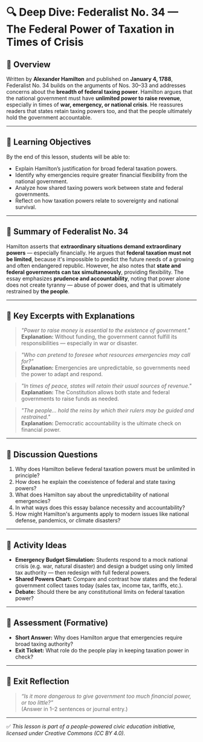 # 🔍 Deep Dive: Federalist No. 34 — The Federal Power of Taxation in Times of Crisis

## 🧭 Overview

Written by **Alexander Hamilton** and published on **January 4, 1788**, Federalist No. 34 builds on the arguments of Nos. 30–33 and addresses concerns about the **breadth of federal taxing power**. Hamilton argues that the national government must have **unlimited power to raise revenue**, especially in times of **war, emergency, or national crisis**. He reassures readers that states retain taxing powers too, and that the people ultimately hold the government accountable.

---

## 🎯 Learning Objectives

By the end of this lesson, students will be able to:  
- Explain Hamilton’s justification for broad federal taxation powers.  
- Identify why emergencies require greater financial flexibility from the national government.  
- Analyze how shared taxing powers work between state and federal governments.  
- Reflect on how taxation powers relate to sovereignty and national survival.

---

## 📘 Summary of Federalist No. 34

Hamilton asserts that **extraordinary situations demand extraordinary powers** — especially financially. He argues that **federal taxation must not be limited**, because it's impossible to predict the future needs of a growing and often endangered republic. However, he also notes that **state and federal governments can tax simultaneously**, providing flexibility. The essay emphasizes **prudence and accountability**, noting that power alone does not create tyranny — abuse of power does, and that is ultimately restrained by **the people**.

---

## 📖 Key Excerpts with Explanations

> *"Power to raise money is essential to the existence of government."*  
**Explanation:** Without funding, the government cannot fulfill its responsibilities — especially in war or disaster.

> *"Who can pretend to foresee what resources emergencies may call for?"*  
**Explanation:** Emergencies are unpredictable, so governments need the power to adapt and respond.

> *"In times of peace, states will retain their usual sources of revenue."*  
**Explanation:** The Constitution allows both state and federal governments to raise funds as needed.

> *"The people... hold the reins by which their rulers may be guided and restrained."*  
**Explanation:** Democratic accountability is the ultimate check on financial power.

---

## 💬 Discussion Questions

1. Why does Hamilton believe federal taxation powers must be unlimited in principle?  
2. How does he explain the coexistence of federal and state taxing powers?  
3. What does Hamilton say about the unpredictability of national emergencies?  
4. In what ways does this essay balance necessity and accountability?  
5. How might Hamilton's arguments apply to modern issues like national defense, pandemics, or climate disasters?

---

## 🧪 Activity Ideas

- **Emergency Budget Simulation:** Students respond to a mock national crisis (e.g. war, natural disaster) and design a budget using only limited tax authority — then redesign with full federal powers.  
- **Shared Powers Chart:** Compare and contrast how states and the federal government collect taxes today (sales tax, income tax, tariffs, etc.).  
- **Debate:** Should there be any constitutional limits on federal taxation power?

---

## 📎 Assessment (Formative)

- **Short Answer:** Why does Hamilton argue that emergencies require broad taxing authority?  
- **Exit Ticket:** What role do the people play in keeping taxation power in check?

---

## 🏁 Exit Reflection

> *“Is it more dangerous to give government too much financial power, or too little?”*  
(Answer in 1–2 sentences or journal entry.)

---

✅ *This lesson is part of a people-powered civic education initiative, licensed under Creative Commons (CC BY 4.0).*
